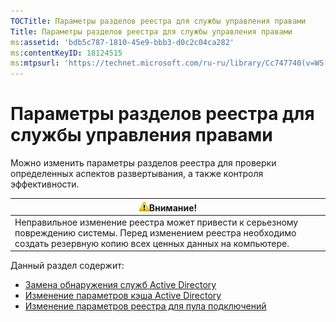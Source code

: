 ```yaml
---
TOCTitle: Параметры разделов реестра для службы управления правами
Title: Параметры разделов реестра для службы управления правами
ms:assetid: 'bdb5c787-1810-45e9-bbb3-d0c2c04ca282'
ms:contentKeyID: 18124515
ms:mtpsurl: 'https://technet.microsoft.com/ru-ru/library/Cc747740(v=WS.10)'
---
```


Параметры разделов реестра для службы управления правами
========================================================

Можно изменить параметры разделов реестра для проверки определенных аспектов развертывания, а также контроля эффективности.

| ![](/security-updates/images/Cc747740.Caution(WS.10).gif)Внимание!                                                                                                 |
|-------------------------------------------------------------------------------------------------------------------------------------------------------------------------------|
| Неправильное изменение реестра может привести к серьезному повреждению системы. Перед изменением реестра необходимо создать резервную копию всех ценных данных на компьютере. |

Данный раздел содержит:

-   [Замена обнаружения служб Active Directory](https://technet.microsoft.com/9d97e7fb-5b05-4853-ad7b-6cc82b9729f0)
-   [Изменение параметров кэша Active Directory](https://technet.microsoft.com/8789a7a5-2065-4fae-9104-e0a70f1f2fb6)
-   [Изменение параметров реестра для пула подключений](https://technet.microsoft.com/c61d91db-a1ad-4ca5-a492-015da629afbc)
